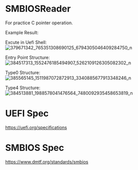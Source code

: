 # SMBIOSReader

For practice C pointer operation.

Example Result:

Excute in Uefi Shell:
![379671342_765351308690125_6794305046409284750_n](https://github.com/jifbvhqp/SMBIOSReader/assets/49235533/97700f6a-3722-4ac1-8e48-24cacadb4d1f)

Entry Point Structure:
![384517313_1552476185494907_5262109126305082302_n](https://github.com/jifbvhqp/SMBIOSReader/assets/49235533/539a9d8b-3a51-4ada-96e6-9b2890abe845)

Type0 Structure:
![385565145_1511987072872913_3340885677913348246_n](https://github.com/jifbvhqp/SMBIOSReader/assets/49235533/d7e9ef55-079e-4eee-86c3-43dcb42d3882)

Type4 Structure:
![384513881_1988578041476564_7480092935458653819_n](https://github.com/jifbvhqp/SMBIOSReader/assets/49235533/a59488b8-1720-498e-bb68-8689fff7a355)

# UEFI Spec
https://uefi.org/specifications

# SMBIOS Spec
https://www.dmtf.org/standards/smbios
